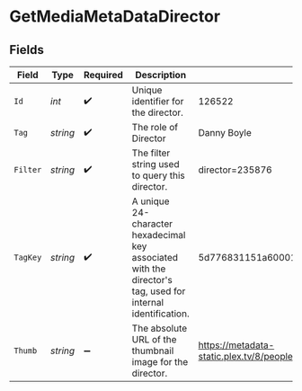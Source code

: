 # GetMediaMetaDataDirector


## Fields

| Field                                                                                                       | Type                                                                                                        | Required                                                                                                    | Description                                                                                                 | Example                                                                                                     |
| ----------------------------------------------------------------------------------------------------------- | ----------------------------------------------------------------------------------------------------------- | ----------------------------------------------------------------------------------------------------------- | ----------------------------------------------------------------------------------------------------------- | ----------------------------------------------------------------------------------------------------------- |
| `Id`                                                                                                        | *int*                                                                                                       | :heavy_check_mark:                                                                                          | Unique identifier for the director.                                                                         | 126522                                                                                                      |
| `Tag`                                                                                                       | *string*                                                                                                    | :heavy_check_mark:                                                                                          | The role of Director                                                                                        | Danny Boyle                                                                                                 |
| `Filter`                                                                                                    | *string*                                                                                                    | :heavy_check_mark:                                                                                          | The filter string used to query this director.                                                              | director=235876                                                                                             |
| `TagKey`                                                                                                    | *string*                                                                                                    | :heavy_check_mark:                                                                                          | A unique 24-character hexadecimal key associated with the director's tag, used for internal identification. | 5d776831151a60001f24d031                                                                                    |
| `Thumb`                                                                                                     | *string*                                                                                                    | :heavy_minus_sign:                                                                                          | The absolute URL of the thumbnail image for the director.                                                   | https://metadata-static.plex.tv/8/people/8d65fa96804802e08f2de09fe014408e.jpg                               |